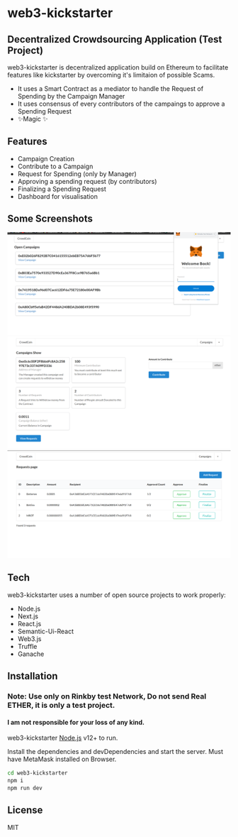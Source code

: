 # web3-kickstarter
## Decentralized Crowdsourcing Application (Test Project)

web3-kickstarter is decentralized application build on Ethereum to facilitate features like kickstarter by overcoming it's limitaion of possible Scams.

- It uses a Smart Contract as a mediator to handle the Request of Spending by the Campaign Manager
- It uses consensus of every contributors of the campaings to approve a Spending Request
- ✨Magic ✨

## Features

- Campaign Creation
- Contribute to a Campaign
- Request for Spending (only by Manager)
- Approving a spending request (by contributors)
- Finalizing a Spending Request
- Dashboard for visualisation

## Some Screenshots
![alt text](https://github.com/rgroshanrg/web3-kickstarter/blob/main/home.png?raw=true)
![alt text](https://github.com/rgroshanrg/web3-kickstarter/blob/main/desc.png?raw=true)
![alt text](https://github.com/rgroshanrg/web3-kickstarter/blob/main/requests.png?raw=true)



## Tech

web3-kickstarter uses a number of open source projects to work properly:

- Node.js
- Next.js
- React.js
- Semantic-Ui-React
- Web3.js
- Truffle
- Ganache


## Installation
### Note: Use only on Rinkby test Network, Do not send Real ETHER, it is only a test project.
#### I am not responsible for your loss of any kind.

web3-kickstarter [Node.js](https://nodejs.org/) v12+ to run.

Install the dependencies and devDependencies and start the server.
Must have MetaMask installed on Browser.

```sh
cd web3-kickstarter
npm i
npm run dev
```


## License

MIT

